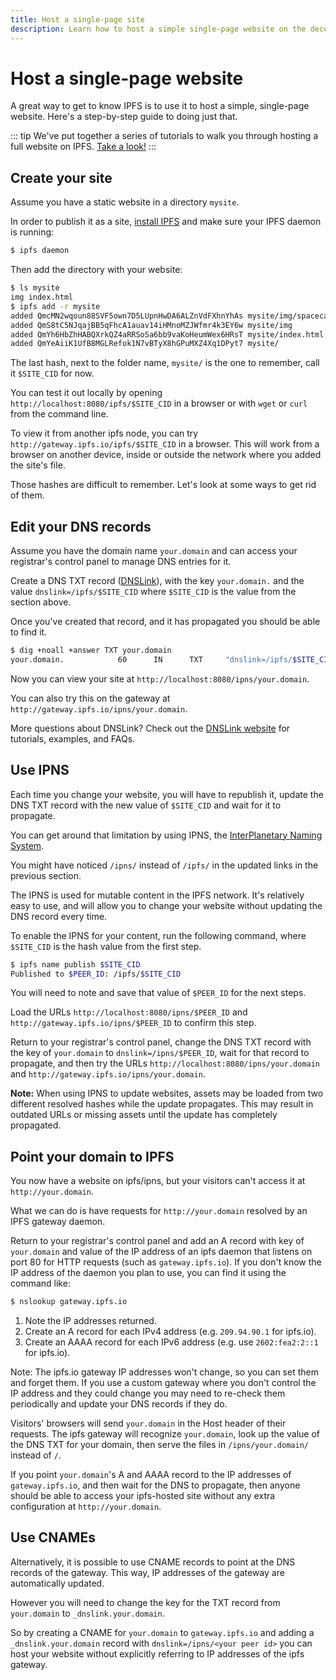 ```yaml
---
title: Host a single-page site
description: Learn how to host a simple single-page website on the decentralized web using IPFS.
---
```


# Host a single-page website

A great way to get to know IPFS is to use it to host a simple, single-page website. Here's a step-by-step guide to doing just that.

::: tip
We've put together a series of tutorials to walk you through hosting a full website on IPFS. [Take a look!](websites-on-ipfs/single-page-website.md)
:::

## Create your site

Assume you have a static website in a directory `mysite`.

In order to publish it as a site, [install IPFS](../install/README.md) and make sure your IPFS daemon is running:

```bash
$ ipfs daemon
```

Then add the directory with your website:

```bash
$ ls mysite
img index.html
$ ipfs add -r mysite
added QmcMN2wqoun88SVF5own7D5LUpnHwDA6ALZnVdFXhnYhAs mysite/img/spacecat.jpg
added QmS8tC5NJqajBB5qFhcA1auav14iHMnoMZJWfmr4k3EY6w mysite/img
added QmYh6HbZhHABQXrkQZ4aRRSoSa6bb9vaKoHeumWex6HRsT mysite/index.html
added QmYeAiiK1UfB8MGLRefok1N7vBTyX8hGPuMXZ4Xq1DPyt7 mysite/
```

The last hash, next to the folder name, `mysite/` is the one to remember, call it `$SITE_CID` for now.

You can test it out locally by opening `http://localhost:8080/ipfs/$SITE_CID` in a browser or with `wget` or `curl` from the command line.

To view it from another ipfs node, you can try `http://gateway.ipfs.io/ipfs/$SITE_CID` in a browser. This will work from a browser on another device, inside or outside the network where you added the site's file.

Those hashes are difficult to remember. Let's look at some ways to get rid of them.

## Edit your DNS records

Assume you have the domain name `your.domain` and can access your registrar's control panel to manage DNS entries for it.

Create a DNS TXT record ([DNSLink](../concepts/dnslink.md)), with the key `your.domain.` and the value `dnslink=/ipfs/$SITE_CID` where `$SITE_CID` is the value from the section above.

Once you've created that record, and it has propagated you should be able to find it.

```bash
$ dig +noall +answer TXT your.domain
your.domain.            60      IN      TXT     "dnslink=/ipfs/$SITE_CID"
```

Now you can view your site at `http://localhost:8080/ipns/your.domain`.

You can also try this on the gateway at `http://gateway.ipfs.io/ipns/your.domain`.

More questions about DNSLink? Check out the [DNSLink website](http://dnslink.io/) for tutorials, examples, and FAQs.

## Use IPNS

Each time you change your website, you will have to republish it, update the DNS TXT record with the new value of `$SITE_CID` and wait for it to propagate.

You can get around that limitation by using IPNS, the [InterPlanetary Naming System](../concepts/ipns.md).

You might have noticed `/ipns/` instead of `/ipfs/` in the updated links in the previous section.

The IPNS is used for mutable content in the IPFS network. It's relatively easy to use, and will allow you to change your website without updating the DNS record every time.

To enable the IPNS for your content, run the following command, where `$SITE_CID` is the hash value from the first step.

```bash
$ ipfs name publish $SITE_CID
Published to $PEER_ID: /ipfs/$SITE_CID
```

You will need to note and save that value of `$PEER_ID` for the next steps.

Load the URLs `http://localhost:8080/ipns/$PEER_ID` and `http://gateway.ipfs.io/ipns/$PEER_ID` to confirm this step.

Return to your registrar's control panel, change the DNS TXT record with the key of `your.domain` to `dnslink=/ipns/$PEER_ID`, wait for that record to propagate, and then try the URLs `http://localhost:8080/ipns/your.domain` and `http://gateway.ipfs.io/ipns/your.domain`.

**Note:** When using IPNS to update websites, assets may be loaded from two different resolved hashes while the update propagates. This may result in outdated URLs or missing assets until the update has completely propagated.

## Point your domain to IPFS

You now have a website on ipfs/ipns, but your visitors can't access it at `http://your.domain`.

What we can do is have requests for `http://your.domain` resolved by an IPFS gateway daemon.

Return to your registrar's control panel and add an A record with key of `your.domain` and value of the IP address of an ipfs daemon that listens on port 80 for HTTP requests (such as `gateway.ipfs.io`). If you don't know the IP address of the daemon you plan to use, you can find it using the command like:

```bash
$ nslookup gateway.ipfs.io
```

1. Note the IP addresses returned.
2. Create an A record for each IPv4 address (e.g. `209.94.90.1` for ipfs.io).
3. Create an AAAA record for each IPv6 address (e.g. use `2602:fea2:2::1` for ipfs.io).

Note: The ipfs.io gateway IP addresses won't change, so you can set them and forget them. If you use a custom gateway where you don't control the IP address and they could change you may need to re-check them periodically and update your DNS records if they do.

Visitors' browsers will send `your.domain` in the Host header of their requests. The ipfs gateway will recognize `your.domain`, look up the value of the DNS TXT for your domain, then serve the files in `/ipns/your.domain/` instead of `/`.

If you point `your.domain`'s A and AAAA record to the IP addresses of `gateway.ipfs.io`, and then wait for the DNS to propagate, then anyone should be able to access your ipfs-hosted site without any extra configuration at `http://your.domain`.

## Use CNAMEs

Alternatively, it is possible to use CNAME records to point at the DNS records of the gateway. This way, IP addresses of the gateway are automatically updated.

However you will need to change the key for the TXT record from `your.domain` to `_dnslink.your.domain`.

So by creating a CNAME for `your.domain` to `gateway.ipfs.io` and adding a `_dnslink.your.domain` record with `dnslink=/ipns/<your peer id>` you can host your website without explicitly referring to IP addresses of the ipfs gateway.
